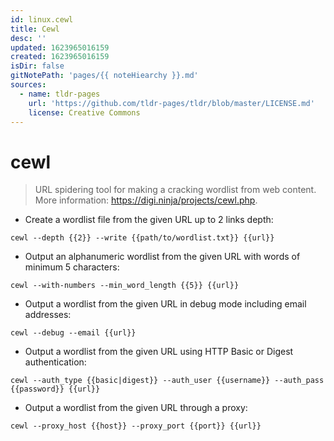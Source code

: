 ```yaml
---
id: linux.cewl
title: Cewl
desc: ''
updated: 1623965016159
created: 1623965016159
isDir: false
gitNotePath: 'pages/{{ noteHiearchy }}.md'
sources:
  - name: tldr-pages
    url: 'https://github.com/tldr-pages/tldr/blob/master/LICENSE.md'
    license: Creative Commons
---
```

# cewl

> URL spidering tool for making a cracking wordlist from web content.
> More information: <https://digi.ninja/projects/cewl.php>.

- Create a wordlist file from the given URL up to 2 links depth:

`cewl --depth {{2}} --write {{path/to/wordlist.txt}} {{url}}`

- Output an alphanumeric wordlist from the given URL with words of minimum 5 characters:

`cewl --with-numbers --min_word_length {{5}} {{url}}`

- Output a wordlist from the given URL in debug mode including email addresses:

`cewl --debug --email {{url}}`

- Output a wordlist from the given URL using HTTP Basic or Digest authentication:

`cewl --auth_type {{basic|digest}} --auth_user {{username}} --auth_pass {{password}} {{url}}`

- Output a wordlist from the given URL through a proxy:

`cewl --proxy_host {{host}} --proxy_port {{port}} {{url}}`

